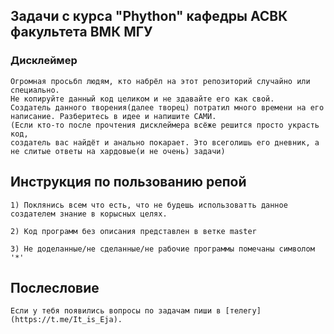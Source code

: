 ## Задачи с курса "Phython" кафедры АСВК факультета ВМК МГУ
### Дисклеймер
    Огромная просьбп людям, кто набрёл на этот репозиторий случайно или специально.  
    Не копируйте данный код целиком и не здавайте его как свой.  
    Создатель данного творения(далее творец) потратил много времени на его написание. Разберитесь в идее и напишите САМИ.  
    (Если кто-то после прочтения дисклеймера всёже решится просто украсть код,  
    создатель вас найдёт и анально покарает. Это всеголишь его дневник, а не слитые ответы на хардовые(и не очень) задачи)
## Инструкция по пользованию репой
    1) Поклянись всем что есть, что не будешь использоватть данное создателем знание в корысных целях.

    2) Код программ без описания представлен в ветке master

    3) Не доделанные/не сделанные/не рабочие программы помечаны символом '*'
## Послесловие
    Если у тебя появились вопросы по задачам пиши в [телегу](https://t.me/It_is_Eja).